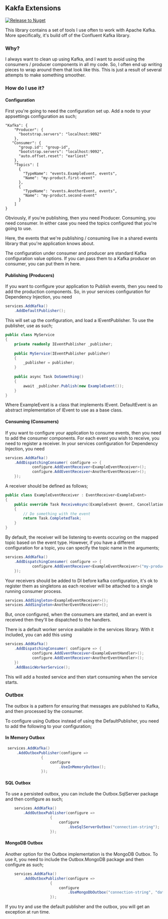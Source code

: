 ## Kakfa Extensions

[![Release to Nuget](https://github.com/tbd-develop/kafka.extensions/actions/workflows/release.yml/badge.svg?event=release)](https://github.com/tbd-develop/kafka.extensions/actions/workflows/release.yml)

This library contains a set of tools I use often to work with Apache Kafka. More specifically,
it's build off of the Confluent Kafka library.

### Why?

I always want to clean up using Kafka, and I want to avoid using the consumers / producer components
in all my code. So, I often end up writing pieces to wrap around them that look like this. This is just
a result of several attempts to make something smoother.

### How do I use it?

#### Configuration

First you're going to need the configuration set up. Add a node to your appsettings configuration as such;

```
"Kafka": {
    "Producer": {
      "bootstrap.servers": "localhost:9092"
    },
   "Consumer": {
      "group.id": "group-id",
      "bootstrap.servers": "localhost:9092",
      "auto.offset.reset": "earliest"
    },
    "Topics": [
      {
        "TypeName": "events.ExampleEvent, events",
        "Name": "my-product.first-event"
      },
      {
        "TypeName": "events.AnotherEvent, events",
        "Name": "my-product.second-event"
      }
    ] 
}
```

Obviously, if you're publishing, then you need Producer. Consuming, you need consumer. In either case you need the
topics
configured that you're going to use.

Here, the events that we're publishing / consuming live in a shared events library that you're application knows about.

The configuration under consumer and producer are standard Kafka configuration value options. If you can pass them to a
Kafka
producer on consumer, you can put them in here.

#### Publishing (Producers)

If you want to configure your application to Publish events, then you need to add the production components. So, in your
services configuration for Dependency Injection, you need

```csharp
services.AddKafka()
    .AddDefaultPublisher();
```

This will set up the configuration, and load a IEventPublisher. To use the publisher, use as such;

```csharp
public class MyService 
{
    private readonly IEventPublisher _publisher;
    
    public MyService(IEventPublisher publisher)
    {
        _publisher = publisher;
    }
    
    public async Task DoSomething()
    {
        await _publisher.Publish(new ExampleEvent());
    }
}
```    

Where ExampleEvent is a class that implements IEvent. DefaultEvent is an abstract implementation
of IEvent to use as a base class.

#### Consuming (Consumers)

If you want to configure your application to consume events, then you need to add the consumer components. For each
event you wish to receive,
you need to register a receiver. In your services configuration for Dependency Injection, you need

```csharp
services.AddKafka()
    .AddDispatchingConsumer( configure => {
            configure.AddEventReceiver<ExampleEventReceiver>();
            configure.AddEventReceiver<AnotherEventReceiver>();
    });
```

A receiver should be defined as follows;

```csharp
public class ExampleEventReceiver : EventReceiver<ExampleEvent>
{
    public override Task ReceiveAsync(ExampleEvent @event, CancellationToken cancellationToken)
    {
        // Do something with the event
        return Task.CompletedTask;
    }
}

```

By default, the receiver will be listening to events occuring on the mapped topic based on the event type. However, 
if you have a different configuration for a topic, you can specify the topic name in the arguments;

```csharp
services.AddKafka()
    .AddDispatchingConsumer( configure => {
            configure.AddEventReceiver<ExampleEventReceiver>("my-product.event");
    });
```

Your receivers should be added to DI before kafka configuration, it's ok to register them as singletons
as each receiver will be attached to a single running consumer process.

```csharp
services.AddSingleton<ExampleEventReceiver>();
services.AddSingleton<AnotherEventReceiver>();
```

But, once configured, when the consumers are started, and an event is received then they'll be dispatched to the
handlers.

There is a default worker service available in the services library. With it included, you can add this using

```csharp
services.AddKafka()
    .AddDispatchingConsumer( configure => {
            configure.AddEventReceiver<ExampleEventHandler>();
            configure.AddEventReceiver<AnotherEventHandler>();
    })
    .AddBasicWorkerService();
```

This will add a hosted service and then start consuming when the service starts.

### Outbox

The outbox is a pattern for ensuring that messages are published to Kafka, and then processed by the consumer.

To configure using Outbox instead of using the DefaultPublisher, you need to add the following to your configuration;

#### In Memory Outbox

```csharp
 services.AddKafka()
     .AddOutboxPublisher(configure =>
                {
                    configure
                        .UseInMemoryOutbox();
                });
```

#### SQL Outbox

To use a persisted outbox, you can include the Outbox.SqlServer package and then configure as such;

```csharp
    services.AddKafka()
        .AddOutboxPublisher(configure =>
                    {
                        configure
                            .UseSqlServerOutbox("connection-string");
                    });
```
    
#### MongoDB Outbox

Another option for the Outbox implementation is the MongoDB Outbox. To use it, you need to include the Outbox.MongoDB package and then configure as such;

```csharp
    services.AddKafka()
        .AddOutboxPublisher(configure =>
                    {
                        configure
                            .UseMongoDbOutbox("connection-string", "database-name");
                    });
``` 

If you try and use the default publisher and the outbox, you will get an exception at run time.